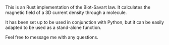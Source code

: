 This is an Rust implementation of the Biot-Savart law. It calculates the magnetic field of a 3D current density through a molecule.

It has been set up to be used in conjunction with Python, but it can be easily adapted to be used as a stand-alone function.

Feel free to message me with any questions.
